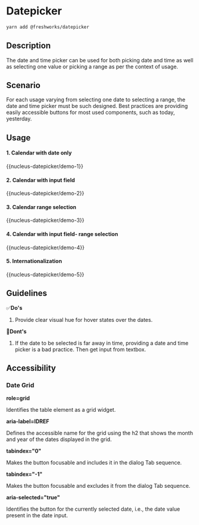 # Datepicker

```sh
yarn add @freshworks/datepicker
```

## Description

The date and time picker can be used for both picking date and time as well as selecting one value or picking a range as per the context of usage.


## Scenario

For each usage varying from selecting one date to selecting a range, the date and time picker must be such designed. Best practices are providing easily accessible buttons for most used components, such as today, yesterday.


## Usage

#### 1. Calendar with date only

{{nucleus-datepicker/demo-1}}



#### 2. Calendar with input field

{{nucleus-datepicker/demo-2}}



#### 3. Calendar range selection

{{nucleus-datepicker/demo-3}}



#### 4. Calendar with input field- range selection

{{nucleus-datepicker/demo-4}}


#### 5. Internationalization

{{nucleus-datepicker/demo-5}}



## Guidelines

✅**Do's**

1. Provide clear visual hue for hover states over the dates.  

🚫**Dont's**

1. If the date to be selected is far away in time, providing a date and time picker is a bad practice. Then get input from textbox.


## Accessibility

### Date Grid

__role=grid__

Identifies the table element as a grid widget.

__aria-label=IDREF__

Defines the accessible name for the grid using the h2 that shows the month and year of the dates displayed in the grid.

__tabindex="0"__

Makes the button focusable and includes it in the dialog Tab sequence.

__tabindex="-1"__

Makes the button focusable and excludes it from the dialog Tab sequence.

__aria-selected="true"__

Identifies the button for the currently selected date, i.e., the date value present in the date input.
